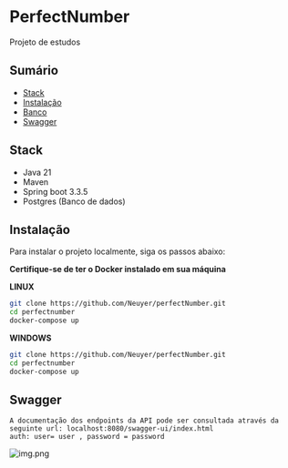 # PerfectNumber
Projeto de estudos
## Sumário

- [Stack](#stack)
- [Instalação](#instalação)
- [Banco](#banco)
- [Swagger](#swagger)

## Stack
* Java 21
* Maven
* Spring boot 3.3.5
* Postgres (Banco de dados)


## Instalação

Para instalar o projeto localmente, siga os passos abaixo: <br>

**Certifique-se de ter o Docker instalado em sua máquina**

**LINUX**
```bash
git clone https://github.com/Neuyer/perfectNumber.git
cd perfectnumber
docker-compose up
```
**WINDOWS**
```bash
git clone https://github.com/Neuyer/perfectNumber.git
cd perfectnumber
docker-compose up
```
## Swagger
``` 
A documentação dos endpoints da API pode ser consultada através da seguinte url: localhost:8080/swagger-ui/index.html
auth: user= user , password = password
```
![img.png](img.png)

